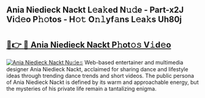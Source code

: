 ## Ania Niedieck Nackt L𝚎a𝚔ed N𝚞𝚍e - Part-x2J Vi𝚍𝚎o P𝚑𝚘tos - H𝚘𝚝 O𝚗𝚕yf𝚊ns L𝚎a𝚔s Uh80j

# <h2><a href="http://kfe4ce.oniu.top/?m=Ania+Niedieck+Nackt">🔗👉 🔴 Ania Niedieck Nackt P𝚑ot𝚘𝚜 V𝚒d𝚎o</a></h2>

[![Ania Niedieck Nackt Nu𝚍e𝚜](https://i.imgur.com/0qMVB7G.gif)](http://kfe4ce.oniu.top/?m=Ania+Niedieck+Nackt)
Web-based entertainer and multimedia designer Ania Niedieck Nackt, acclaimed for sharing dance and lifestyle ideas through trending dance trends and short videos. The public persona of Ania Niedieck Nackt is defined by its warm and approachable energy, but the mysteries of his private life remain a tantalizing enigma.  
